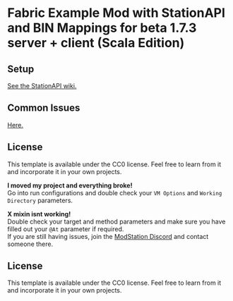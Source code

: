 # Fabric Example Mod with StationAPI and BIN Mappings for beta 1.7.3 server + client (Scala Edition)

## Setup

[See the StationAPI wiki.](https://github.com/ModificationStation/StationAPI)

## Common Issues

[Here.](https://github.com/calmilamsy/BIN-fabric-example-mod#common-issues)

## License

This template is available under the CC0 license. Feel free to learn from it and incorporate it in your own projects.


**I moved my project and everything broke!**  
Go into run configurations and double check your `VM Options` and `Working Directory` parameters.

**X mixin isnt working!**  
Double check your target and method parameters and make sure you have filled out your `@At` parameter if required.  
If you are still having issues, join the [ModStation Discord](https://discord.gg/8Qky5XY) and contact someone there.

## License

This template is available under the CC0 license. Feel free to learn from it and incorporate it in your own projects.

